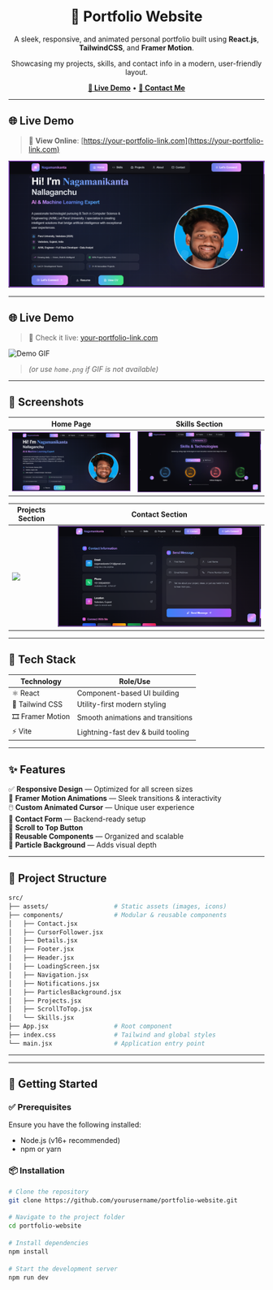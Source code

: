 <h1 align="center">💼 Portfolio Website</h1>

<p align="center">
  A sleek, responsive, and animated personal portfolio built using <strong>React.js</strong>, <strong>TailwindCSS</strong>, and <strong>Framer Motion</strong>.
</p>

<p align="center">
  Showcasing my projects, skills, and contact info in a modern, user-friendly layout.
</p>

<p align="center">
  <a href="https://your-portfolio-link.com" target="_blank"><strong>🔗 Live Demo</strong></a> •
  <a href="mailto:your.email@example.com"><strong>📩 Contact Me</strong></a>
</p>

---

## 🌐 Live Demo

> 🚀 **View Online**: [https://your-portfolio-link.com](https://your-portfolio-link.com)

<p align="center">
  <img src="./screenshots/home.png" width="800" alt="Portfolio Preview" />
</p>

---

## 🌐 Live Demo

> 🚀 Check it live: [your-portfolio-link.com](https://your-portfolio-link.com)

![Demo GIF](./screenshots/demo.gif)
> _(or use `home.png` if GIF is not available)_

---

## 📸 Screenshots

| Home Page | Skills Section |
|-----------|----------------|
| ![](./screenshots/home.png) | ![](./screenshots/skills.png) |

| Projects Section | Contact Section |
|------------------|-----------------|
| ![](./screenshots/projects.png) | ![](./screenshots/contact.png) |

---

## 🧰 Tech Stack

| Technology       | Role/Use                           |
|------------------|-------------------------------------|
| ⚛️ React         | Component-based UI building         |
| 💨 Tailwind CSS   | Utility-first modern styling        |
| 🎞️ Framer Motion | Smooth animations and transitions   |
| ⚡ Vite           | Lightning-fast dev & build tooling  |

---

## ✨ Features

✅ **Responsive Design** — Optimized for all screen sizes  
🎯 **Framer Motion Animations** — Sleek transitions & interactivity  
🖱️ **Custom Animated Cursor** — Unique user experience  
📨 **Contact Form** — Backend-ready setup  
🔼 **Scroll to Top Button**  
🧩 **Reusable Components** — Organized and scalable  
🌌 **Particle Background** — Adds visual depth

---

## 📁 Project Structure

```bash
src/
├── assets/                  # Static assets (images, icons)
├── components/              # Modular & reusable components
│   ├── Contact.jsx
│   ├── CursorFollower.jsx
│   ├── Details.jsx
│   ├── Footer.jsx
│   ├── Header.jsx
│   ├── LoadingScreen.jsx
│   ├── Navigation.jsx
│   ├── Notifications.jsx
│   ├── ParticlesBackground.jsx
│   ├── Projects.jsx
│   ├── ScrollToTop.jsx
│   └── Skills.jsx
├── App.jsx                  # Root component
├── index.css                # Tailwind and global styles
└── main.jsx                 # Application entry point

```
---


---

## 🚀 Getting Started

### ✅ Prerequisites

Ensure you have the following installed:

- Node.js (v16+ recommended)
- npm or yarn

### 📦 Installation

```bash
# Clone the repository
git clone https://github.com/yourusername/portfolio-website.git

# Navigate to the project folder
cd portfolio-website

# Install dependencies
npm install

# Start the development server
npm run dev

